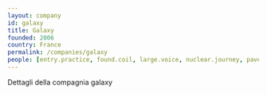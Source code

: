 ```yaml
---
layout: company
id: galaxy
title: Galaxy
founded: 2006
country: France
permalink: /companies/galaxy
people: [entry.practice, found.coil, large.voice, nuclear.journey, pave.protect, judge.purpose, they.stairs, please.fantasy, inquiry.coconut]
---
```


Dettagli della compagnia galaxy